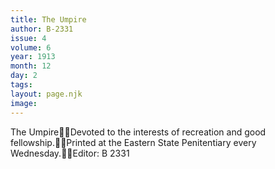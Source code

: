 ```yaml
---
title: The Umpire
author: B-2331
issue: 4
volume: 6
year: 1913
month: 12
day: 2
tags:
layout: page.njk
image:
---
```

The UmpireDevoted to the interests of recreation and good fellowship.Printed at the Eastern State Penitentiary every Wednesday.Editor: B 2331
